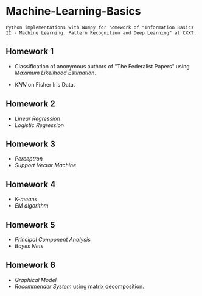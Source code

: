 # Machine-Learning-Basics
`Python implementations with Numpy for homework of "Information Basics II - Machine Learning, Pattern Recognition and Deep Learning" at CXXT.`

## Homework 1

+ Classification of anonymous authors of "The Federalist Papers" using *Maximum Likelihood Estimation*.

+ *KNN* on Fisher Iris Data.

## Homework 2

+ *Linear Regression*
+ *Logistic Regression*

## Homework 3

+ *Perceptron*
+ *Support Vector Machine*

## Homework 4

+ *K-means*
+ *EM algorithm*

## Homework 5

+ *Principal Component Analysis*
+ *Bayes Nets*

## Homework 6

+ *Graphical Model*
+ *Recommender System* using matrix decomposition.


